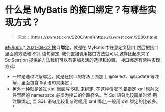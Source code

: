 <!--yml
category: 未分类
date: 0001-01-01 00:00:00
--->

# 什么是 MyBatis 的接口绑定？有哪些实现方式？

> 原文：[https://zwmst.com/2288.html](https://zwmst.com/2288.html)

   [ *MyBatis* ](https://zwmst.com/mybatis)*[ <time datetime="2021-08-22T11:37:45+08:00"> 2021-08-22 </time> ](https://zwmst.com/2288.html)  **接口绑定**，就是在 MyBatis 中任意定义接口,然后把接口里面的方法和 SQL 语句绑定, 我们直接调用接口方法就可以,这样比起原来了 SqlSession 提供的方法我们可以有更加灵活的选择和设置。
接口绑定有两种实现方式:

*   一种是通过注解绑定，就是在接口的方法上面加上 @Select、@Update 等注解，里面包含 Sql 语句来绑定；
*   另外一种就是通过 xml 里面写 SQL 来绑定, 在这种情况下,要指定 xml 映射文件里面的 namespace 必须为接口的全路径名。当 Sql 语句比较简单时候,用注解绑定, 当 SQL 语句比较复杂时候,用 xml 绑定,一般用 xml 绑定的比较多。*